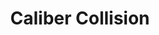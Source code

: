 ---
title: "Caliber Collision"
url: /san-antonio/caliber-collision-us-highway-281-north/
shop: Autowerkstatt
---